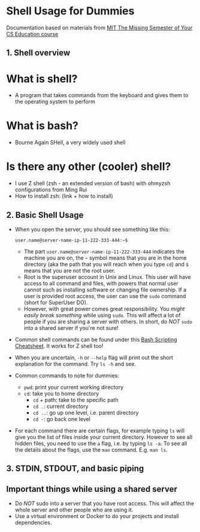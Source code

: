 # Shell Usage for Dummies
Documentation based on materials from [MIT The Missing Semester of Your CS Education course](https://missing.csail.mit.edu)

## 1. Shell overview
# What is shell?
* A program that takes commands from the keyboard and gives them to the operating system to perform
# What is bash?
* Bourne Again SHell, a very widely used shell
# Is there any other (cooler) shell?
* I use Z shell (zsh - an extended version of bash) with ohmyzsh configurations from Ming Rui 
* How to install zsh: (link + how to install)

## 2. Basic Shell Usage
* When you open the server, you should see something like this:
  ```shell
  user.name@server-name-ip-11-222-333-444:~$
  ```
  - The part `user.name@server-name-ip-11-222-333-444` indicates the machine you are on, the `~` symbol means that you are in the home directory (aka the path that you will reach when you type `cd`) and `$` means that you are not the root user.
  - Root is the superuser account in Unix and Linux. This user will have access to all command and files, with powers that normal user cannot such as installing software or changing file ownership. If a user is provided root access, the user can use the `sudo` command (short for SuperUser DO). 
  - However, with great power comes great responsibility. You _might easily break something_ while using `sudo`. This will affect a lot of people if you are sharing a server with others. In short, do _NOT_ `sudo` into a shared server if you're not sure!

* Common shell commands can be found under this [Bash Scripting Cheatsheet](https://devhints.io/bash). It works for Z shell too!

* When you are uncertain, `-h` or `--help` flag will print out the short explanation for the command. Try `ls -h` and see.

* Common commands to note for dummies:
  - `pwd`: print your current working directory
  - `cd`: take you to home directory
      - `cd` + path: take to the specific path
      - `cd .`: current directory
      - `cd ..`: go up one level, i.e. parent directory
      - `cd -`: go back one level
* For each command there are certain flags, for example typing `ls` will give you the list of files inside your current directory. However to see all hidden files, you need to use the `a` flag, i.e. by typing `ls -a`. To see all the details about the flags, use the `man` command. E.g. `man ls`.

## 3. STDIN, STDOUT, and basic piping

## Important things while using a shared server
* Do _NOT_ sudo into a server that you have root access. This will affect the whole server and other people who are using it.
* Use a virtual environment or Docker to do your projects and install dependencies.
